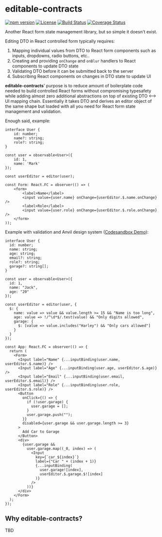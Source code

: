 # editable-contracts
[![npm version](https://badge.fury.io/js/editable-contracts.svg)](https://badge.fury.io/js/editable-contracts)
[![License](https://img.shields.io/badge/License-Apache%202.0-blue.svg)](https://opensource.org/licenses/Apache-2.0) [![Build Status](https://travis-ci.org/servicetitan/editable-contracts.svg?branch=master)](https://travis-ci.org/servicetitan/editable-contracts) [![Coverage Status](https://coveralls.io/repos/github/servicetitan/editable-contracts/badge.svg?branch=master)](https://coveralls.io/github/servicetitan/editable-contracts?branch=master)

Another React form state management library, but so simple it doesn't exist.

Editing DTO in React controlled form typically requires:
1) Mapping individual values from DTO to React form components such as inputs, dropdowns, radio buttons, etc..
2) Creating and providing `onChange` and `onBlur` handlers to React components to update DTO state
3) Validating DTO before it can be submitted back to the server
4) Subscribing React components on changes in DTO state to update UI

**editable-contracts**' purpose is to reduce amount of boilerplate code needed to build controlled React forms without compromising typesafety while adding almost zero additional abstractions on top of existing DTO <--> UI mapping chain. Essentially it takes DTO and derives an editor object of the same shape but loaded with all you need for React form state management and validation.

Enough said, example:
```TSX
interface User {
    id: number;
    name?: string;
    role?: string;
}

const user = observable<User>({
    id: 1,
    name: 'Mark'
});

const userEditor = editor(user);

const Form: React.FC = observer(() => (
    <form>
        <label>Name</label>
        <input value={user.name} onChange={userEditor.$.name.onChange} />
        <label>Role</label>
        <input value={user.role} onChange={userEditor.$.role.onChange} />
    </form>
));
```

Example with validation and Anvil design system ([Codesandbox Demo](https://codesandbox.io/s/nice-hertz-v20wom70)):
```TSX
interface User {
  id: number;
  name: string;
  age: string;
  email?: string;
  role?: string;
  garage?: string[];
}

const user = observable<User>({
  id: 1,
  name: "Jack",
  age: "20"
});

const userEditor = editor(user, {
  $: {
    name: value => value && value.length >= 15 && "Name is too long",
    age: value => !/^\d*$/.test(value) && "Only digits allowed",
    garage: {
      $: [value => value.includes("Harley") && "Only cars allowed"]
    }
  }
});

const App: React.FC = observer(() => {
  return (
    <Form>
      <Input label="Name" {...inputBinding(user.name, userEditor.$.name)} />
      <Input label="Age" {...inputBinding(user.age, userEditor.$.age)} />
      <Input label="Email" {...inputBinding(user.email, userEditor.$.email)} />
      <Input label="Role" {...inputBinding(user.role, userEditor.$.role)} />
      <Button
        onClick={() => {
          if (!user.garage) {
            user.garage = [];
          }
          user.garage.push("");
        }}
        disabled={user.garage && user.garage.length >= 3}
      >
        Add Car to Garage
      </Button>
      <div>
        {user.garage &&
          user.garage.map((_0, index) => (
            <Input
              key={`car_${index}`}
              label={"Car " + (index + 1)}
              {...inputBinding(
                user.garage![index],
                userEditor.$.garage.$![index]
              )}
            />
          ))}
      </div>
    </Form>
  );
});
```

## Why editable-contracts?
TBD
